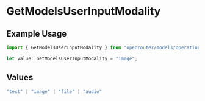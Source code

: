 # GetModelsUserInputModality

## Example Usage

```typescript
import { GetModelsUserInputModality } from "openrouter/models/operations";

let value: GetModelsUserInputModality = "image";
```

## Values

```typescript
"text" | "image" | "file" | "audio"
```
